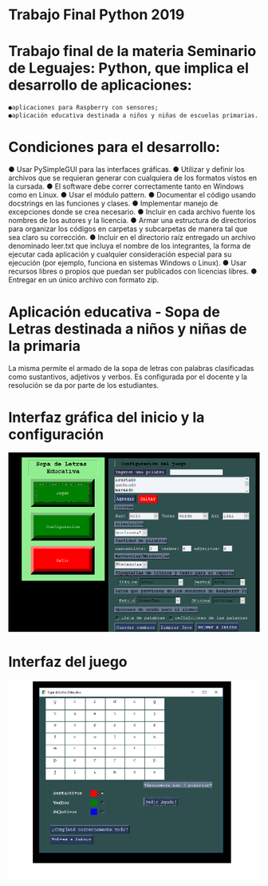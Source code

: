 # Trabajo Final Python 2019

# Trabajo final de la materia Seminario de Leguajes: Python, que implica el desarrollo de aplicaciones:
    ●aplicaciones para Raspberry con sensores;
    ●aplicación educativa destinada a niños y niñas de escuelas primarias.
 
# Condiciones para el desarrollo:
● Usar PySimpleGUI para las interfaces gráficas.
● Utilizar y definir los archivos que se requieran generar con cualquiera de los
formatos vistos en la cursada.
● El software debe correr correctamente tanto en Windows como en Linux.
● Usar el módulo pattern.
● Documentar el código usando docstrings en las funciones y clases.
● Implementar manejo de excepciones donde se crea necesario.
● Incluir en cada archivo fuente los nombres de los autores y la licencia.
● Armar una estructura de directorios para organizar los códigos en carpetas y
subcarpetas de manera tal que sea claro su corrección.
● Incluir en el directorio raíz entregado un archivo denominado leer.txt que incluya el
nombre de los integrantes, la forma de ejecutar cada aplicación y cualquier
consideración especial para su ejecución (por ejemplo, funciona en sistemas
Windows o Linux).
● Usar recursos libres o propios que puedan ser publicados con licencias libres.
● Entregar en un único archivo con formato zip.


# Aplicación educativa - Sopa de Letras destinada a niños y niñas de la primaria

La misma permite el armado de la sopa de letras con palabras clasificadas como sustantivos, adjetivos y verbos.
Es configurada por el docente y la resolución se da por parte de los estudiantes. 

# Interfaz gráfica del inicio y la configuración 

![alt text](https://raw.githubusercontent.com/fedeemilo/Trabajo-Final-Python-2019/master/Sopa_de_Letras.png)

# Interfaz del juego

![alt text](https://raw.githubusercontent.com/fedeemilo/Trabajo-Final-Python-2019/master/jugando_sopa.png)



